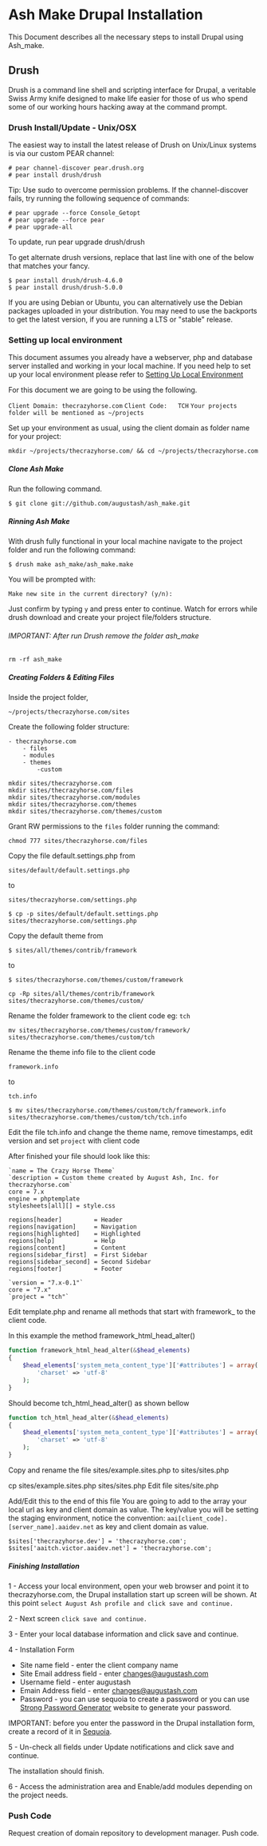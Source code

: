# Ash Make Drupal Installation
This Document describes all the necessary steps to install Drupal using Ash_make.

## Drush
Drush is a command line shell and scripting interface for Drupal, a veritable Swiss Army knife designed to make life easier for those of us who spend some of our working hours hacking away at the command prompt.

### Drush Install/Update - Unix/OSX

The easiest way to install the latest release of Drush on Unix/Linux systems is via our custom PEAR channel:
    
    # pear channel-discover pear.drush.org
    # pear install drush/drush

Tip: Use sudo to overcome permission problems. If the channel-discover fails, try running the following sequence of commands:

    # pear upgrade --force Console_Getopt
    # pear upgrade --force pear
    # pear upgrade-all

To update, run pear upgrade drush/drush

To get alternate drush versions, replace that last line with one of the below that matches your fancy.

    $ pear install drush/drush-4.6.0
    $ pear install drush/drush-5.0.0

If you are using Debian or Ubuntu, you can alternatively use the Debian packages uploaded in your distribution. You may need to use the backports to get the latest version, if you are running a LTS or "stable" release.

### Setting up local environment
This document assumes you already have a webserver, php and database server installed and working in your local machine.
If you need help to set up your local environment please refer to [Setting Up Local Environment](#) 

For this document we are going to be using the following.

`Client Domain: thecrazyhorse.com`
`Client Code:   TCH`
`Your projects folder will be mentioned as ~/projects`


Set up your environment as usual, using the client domain as folder name for your project:

    mkdir ~/projects/thecrazyhorse.com/ && cd ~/projects/thecrazyhorse.com

##### Clone Ash Make
Run the following command.

    $ git clone git://github.com/augustash/ash_make.git


##### Rinning Ash Make
With drush fully functional in your local machine navigate to the project folder and run the following command:

    $ drush make ash_make/ash_make.make

You will be prompted with:

    Make new site in the current directory? (y/n):

Just confirm by typing `y` and press enter to continue. Watch for errors while drush download and create your project file/folders structure.

###### IMPORTANT: After run Drush remove the folder ash_make

    rm -rf ash_make

##### Creating Folders & Editing Files 

Inside the project folder,

    ~/projects/thecrazyhorse.com/sites

Create the following folder structure:

    - thecrazyhorse.com
        - files
        - modules
        - themes
            -custom

    mkdir sites/thecrazyhorse.com
    mkdir sites/thecrazyhorse.com/files
    mkdir sites/thecrazyhorse.com/modules
    mkdir sites/thecrazyhorse.com/themes
    mkdir sites/thecrazyhorse.com/themes/custom

Grant RW permissions to the `files` folder running the command:

    chmod 777 sites/thecrazyhorse.com/files

Copy the file default.settings.php from

    sites/default/default.settings.php
to

    sites/thecrazyhorse.com/settings.php

    $ cp -p sites/default/default.settings.php sites/thecrazyhorse.com/settings.php

Copy the default theme from
    
    $ sites/all/themes/contrib/framework

to 

    $ sites/thecrazyhorse.com/themes/custom/framework

    cp -Rp sites/all/themes/contrib/framework sites/thecrazyhorse.com/themes/custom/

Rename the folder framework to the client code eg: `tch`

    mv sites/thecrazyhorse.com/themes/custom/framework/ sites/thecrazyhorse.com/themes/custom/tch

Rename the theme info file to the client code

    framework.info 
to

    tch.info

    $ mv sites/thecrazyhorse.com/themes/custom/tch/framework.info sites/thecrazyhorse.com/themes/custom/tch/tch.info

Edit the file tch.info and change the theme name, remove timestamps, edit version and set `project` with client code

After finished your file should look like this:

    `name = The Crazy Horse Theme`
    `description = Custom theme created by August Ash, Inc. for thecrazyhorse.com`
    core = 7.x
    engine = phptemplate
    stylesheets[all][] = style.css
    
    regions[header]         = Header
    regions[navigation]     = Navigation
    regions[highlighted]    = Highlighted
    regions[help]           = Help
    regions[content]        = Content
    regions[sidebar_first]  = First Sidebar
    regions[sidebar_second] = Second Sidebar
    regions[footer]         = Footer

    `version = "7.x-0.1"`
    core = "7.x"
    `project = "tch"`

Edit template.php and rename all methods that start with framework_ to the client code.

In this example the method framework_html_head_alter()

```php
function framework_html_head_alter(&$head_elements) 
{
    $head_elements['system_meta_content_type']['#attributes'] = array(
        'charset' => 'utf-8'
    );
}
```

Should become tch_html_head_alter() as shown bellow

```php
function tch_html_head_alter(&$head_elements) 
{
    $head_elements['system_meta_content_type']['#attributes'] = array(
        'charset' => 'utf-8'
    );
}
```

Copy and rename the file sites/example.sites.php to sites/sites.php

cp sites/example.sites.php sites/sites.php
Edit file sites/site.php

Add/Edit this to the end of this file
You are going to add to the array your local url as key and client domain as value. The key/value you will be setting the staging environment, notice the convention: `aai[client_code].[server_name].aaidev.net` as key and client domain as value.

    $sites['thecrazyhorse.dev'] = 'thecrazyhorse.com';
    $sites['aaitch.victor.aaidev.net'] = 'thecrazyhorse.com';


##### Finishing Installation

1 - Access your local environment, open your web browser and point it to thecrazyhorse.com, the Drupal installation start up screen will be shown. At this point `select August Ash profile and click save and continue.`

2 - Next screen `click save and continue.`

3 - Enter your local database information and click save and continue.

4 - Installation Form
 
- Site name field - enter the client company name
- Site Email address field - enter changes@augustash.com
- Username field - enter augustash
- Emain Address field - enter changes@augustash.com
- Password - you can use sequoia to create a password or you can use [Strong Password Generator](http://strongpasswordgenerator.com/) website to generate your password.

IMPORTANT: before you enter the password in the Drupal installation form, create a record of it in [Sequoia](https://sequoia.augustash.com).



5 - Un-check all fields under Update notifications and click save and continue.

The installation should finish.

6 - Access the administration area and Enable/add modules depending on the project needs.



### Push Code

Request creation of domain repository to development manager.
Push code.